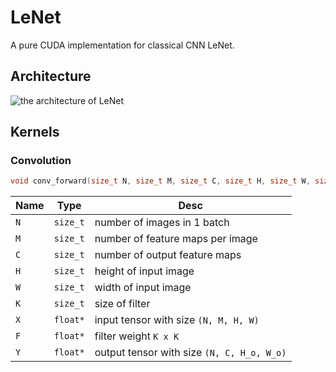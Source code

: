 # LeNet

A pure CUDA implementation for classical CNN LeNet.

## Architecture

![the architecture of LeNet](https://upload.wikimedia.org/wikipedia/commons/3/35/LeNet-5_architecture.svg)

## Kernels

### Convolution

```cpp
void conv_forward(size_t N, size_t M, size_t C, size_t H, size_t W, size_t K, float* X, float* F, float* Y);
```

| Name | Type | Desc|
| ------------- | -------------- | -------------- |
| `N` | `size_t` | number of images in 1 batch |
| `M` | `size_t` | number of feature maps per image |
| `C` | `size_t` | number of output feature maps |
| `H` | `size_t` | height of input image |
| `W` | `size_t` | width of input image |
| `K` | `size_t` | size of filter |
| `X` | `float*` | input tensor with size `(N, M, H, W)` |
| `F` | `float*` | filter weight `K x K` |
| `Y` | `float*` | output tensor with size `(N, C, H_o, W_o)` |
